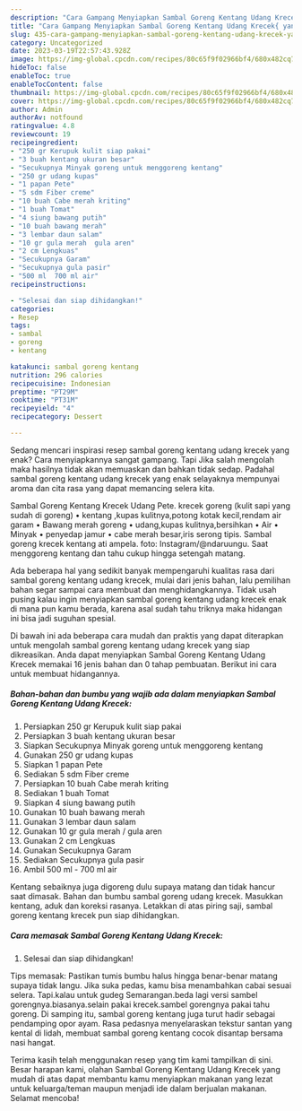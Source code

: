 ```yaml
---
description: "Cara Gampang Menyiapkan Sambal Goreng Kentang Udang Krecek{ yang Lezat,  Menu Buat lebaran"
title: "Cara Gampang Menyiapkan Sambal Goreng Kentang Udang Krecek{ yang Lezat,  Menu Buat lebaran"
slug: 435-cara-gampang-menyiapkan-sambal-goreng-kentang-udang-krecek-yang-lezat-menu-buat-lebaran
category: Uncategorized
date: 2023-03-19T22:57:43.928Z
image: https://img-global.cpcdn.com/recipes/80c65f9f02966bf4/680x482cq70/sambal-goreng-kentang-udang-krecek-foto-resep-utama.jpg
hideToc: false
enableToc: true
enableTocContent: false
thumbnail: https://img-global.cpcdn.com/recipes/80c65f9f02966bf4/680x482cq70/sambal-goreng-kentang-udang-krecek-foto-resep-utama.jpg
cover: https://img-global.cpcdn.com/recipes/80c65f9f02966bf4/680x482cq70/sambal-goreng-kentang-udang-krecek-foto-resep-utama.jpg
author: Admin
authorAv: notfound
ratingvalue: 4.8
reviewcount: 19
recipeingredient:
- "250 gr Kerupuk kulit siap pakai"
- "3 buah kentang ukuran besar"
- "Secukupnya Minyak goreng untuk menggoreng kentang"
- "250 gr udang kupas"
- "1 papan Pete"
- "5 sdm Fiber creme"
- "10 buah Cabe merah kriting"
- "1 buah Tomat"
- "4 siung bawang putih"
- "10 buah bawang merah"
- "3 lembar daun salam"
- "10 gr gula merah  gula aren"
- "2 cm Lengkuas"
- "Secukupnya Garam"
- "Secukupnya gula pasir"
- "500 ml  700 ml air"
recipeinstructions:

- "Selesai dan siap dihidangkan!"
categories:
- Resep
tags:
- sambal
- goreng
- kentang

katakunci: sambal goreng kentang 
nutrition: 296 calories
recipecuisine: Indonesian
preptime: "PT29M"
cooktime: "PT31M"
recipeyield: "4"
recipecategory: Dessert

---
```



Sedang mencari inspirasi resep sambal goreng kentang udang krecek yang enak? Cara menyiapkannya sangat gampang. Tapi Jika salah mengolah maka hasilnya tidak akan memuaskan dan bahkan tidak sedap. Padahal sambal goreng kentang udang krecek yang enak selayaknya mempunyai aroma dan cita rasa yang dapat memancing selera kita.


Sambal Goreng Kentang Krecek Udang Pete. krecek goreng (kulit sapi yang sudah di goreng) • kentang ,kupas kulitnya,potong kotak kecil,rendam air garam • Bawang merah goreng • udang,kupas kulitnya,bersihkan • Air • Minyak • penyedap jamur • cabe merah besar,iris serong tipis. Sambal goreng krecek kentang ati ampela. foto: Instagram/@ndaruungu. Saat menggoreng kentang dan tahu cukup hingga setengah matang.

Ada beberapa hal yang sedikit banyak mempengaruhi kualitas rasa dari sambal goreng kentang udang krecek, mulai dari jenis bahan, lalu pemilihan bahan segar sampai cara membuat dan menghidangkannya. Tidak usah pusing kalau ingin menyiapkan sambal goreng kentang udang krecek enak di mana pun kamu berada, karena asal sudah tahu triknya maka hidangan ini bisa jadi suguhan spesial.


Di bawah ini ada beberapa cara mudah dan praktis yang dapat diterapkan untuk mengolah sambal goreng kentang udang krecek yang siap dikreasikan. Anda dapat menyiapkan Sambal Goreng Kentang Udang Krecek memakai 16 jenis bahan dan 0 tahap pembuatan. Berikut ini cara untuk membuat hidangannya.

<!--inarticleads1-->

##### Bahan-bahan dan bumbu yang wajib ada dalam menyiapkan Sambal Goreng Kentang Udang Krecek:

1. Persiapkan 250 gr Kerupuk kulit siap pakai
1. Persiapkan 3 buah kentang ukuran besar
1. Siapkan Secukupnya Minyak goreng untuk menggoreng kentang
1. Gunakan 250 gr udang kupas
1. Siapkan 1 papan Pete
1. Sediakan 5 sdm Fiber creme
1. Persiapkan 10 buah Cabe merah kriting
1. Sediakan 1 buah Tomat
1. Siapkan 4 siung bawang putih
1. Gunakan 10 buah bawang merah
1. Gunakan 3 lembar daun salam
1. Gunakan 10 gr gula merah / gula aren
1. Gunakan 2 cm Lengkuas
1. Gunakan Secukupnya Garam
1. Sediakan Secukupnya gula pasir
1. Ambil 500 ml - 700 ml air


Kentang sebaiknya juga digoreng dulu supaya matang dan tidak hancur saat dimasak. Bahan dan bumbu sambal goreng udang krecek. Masukkan kentang, aduk dan koreksi rasanya. Letakkan di atas piring saji, sambal goreng kentang krecek pun siap dihidangkan. 

<!--inarticleads2-->

##### Cara memasak Sambal Goreng Kentang Udang Krecek:


1. Selesai dan siap dihidangkan!

Tips memasak: Pastikan tumis bumbu halus hingga benar-benar matang supaya tidak langu. Jika suka pedas, kamu bisa menambahkan cabai sesuai selera. Tapi.kalau untuk gudeg Semarangan.beda lagi versi sambel gorengnya.biasanya.selain pakai krecek.sambel gorengnya pakai tahu goreng. Di samping itu, sambal goreng kentang juga turut hadir sebagai pendamping opor ayam. Rasa pedasnya menyelaraskan tekstur santan yang kental di lidah, membuat sambal goreng kentang cocok disantap bersama nasi hangat. 

Terima kasih telah menggunakan resep yang tim kami tampilkan di sini. Besar harapan kami, olahan Sambal Goreng Kentang Udang Krecek yang mudah di atas dapat membantu kamu menyiapkan makanan yang lezat untuk keluarga/teman maupun menjadi ide dalam berjualan makanan. Selamat mencoba!
